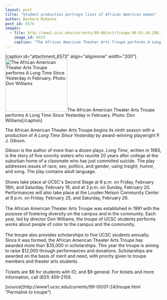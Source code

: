 ```yaml
---
layout: post
title: "Student production portrays lives of African American women"
author: Barbara McKenna
post_id: 6574
images:
  - file: http://www1.ucsc.edu/currents/99-00/art/troupe.00-01-24.200.jpg
    image_id: 6573
    caption: "The African American Theater Arts Troupe performs A Long Time Since Yesterday in February. Photo: Don Williams"
---
```


[caption id="attachment_6573" align="alignnone" width="200"]<a href="http://localhost/mysite/wp-content/uploads/2000/01/troupe.00-01-24.200.jpg"><img class="size-full wp-image-6573" src="http://localhost/mysite/wp-content/uploads/2000/01/troupe.00-01-24.200.jpg" alt="The African American Theater Arts Troupe performs A Long Time Since Yesterday in February. Photo: Don Williams" width="200" height="169" /></a>The African American Theater Arts Troupe performs A Long Time Since Yesterday in February. Photo: Don Williams[/caption]
<p>
  The African American Theater Arts Troupe begins its ninth season with a production of <i>A Long Time Since Yesterday</i> by award-winning playwright P. J. Gibson.
</p>Gibson is the author of more than a dozen plays. <i>Long Time</i>, written in 1985, is the story of five sorority sisters who reunite 20 years after college at the suburban home of a classmate who has just committed suicide. The play addresses issues of race, sex, politics, and gender, using insight, humor, and song. The play contains adult language.<br>
<br>
Shows take place at UCSC's Second Stage at 8 p.m. on Friday, February 18th, and Saturday, February 19, and at 3 p.m. on Sunday, February 20. Performances will also take place at the Louden Nelson Community Center at 8 p.m. on Friday, February 25, and Saturday, February 26.<br>
<br>
The African American Theater Arts Troupe was established in 1991 with the purpose of fostering diversity on the campus and in the community. Each year, led by director Don Williams, the troupe of UCSC students performs works about people of color to the campus and the community.<br>
<br>
The troupe also provides scholarships to five UCSC students annually. Since it was formed, the African American Theater Arts Troupe has awarded more than $35,000 in scholarships. This year the troupe is aiming to raise $12,000 through performances and donations. Scholarships are awarded on the basis of merit and need, with priority given to troupe members and theater arts students.<br>
<br>
Tickets are $6 for students with ID; and $9 general. For tickets and more information, call (831) 459-2159.
<p>

</p>
[source](http://www1.ucsc.edu/currents/99-00/01-24/troupe.html "Permalink to troupe")
